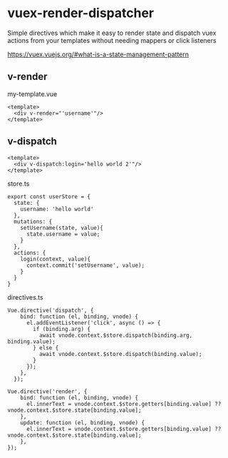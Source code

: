 # vuex-render-dispatcher
Simple directives which make it easy to render state and dispatch vuex actions from your templates without needing mappers or click listeners

https://vuex.vuejs.org/#what-is-a-state-management-pattern

## v-render
my-template.vue
```
<template>
  <div v-render="'username'"/>
</template>

```

## v-dispatch
```
<template>
  <div v-dispatch:login='hello world 2'"/>
</template>

```

store.ts
```
export const userStore = {
  state: {
    username: 'hello world'
  },
  mutations: {
    setUsername(state, value){
      state.username = value;
    }
  },
  actions: {
    login(context, value){
      context.commit('setUsername', value);
    }
  }
}
```

directives.ts
```
Vue.directive('dispatch', {
    bind: function (el, binding, vnode) {
      el.addEventListener('click', async () => {
        if (binding.arg) {
          await vnode.context.$store.dispatch(binding.arg, binding.value);
        } else {
          await vnode.context.$store.dispatch(binding.value);
        }
      });
    },
  });

Vue.directive('render', {
    bind: function (el, binding, vnode) {
      el.innerText = vnode.context.$store.getters[binding.value] ?? vnode.context.$store.state[binding.value];
    },
    update: function (el, binding, vnode) {
      el.innerText = vnode.context.$store.getters[binding.value] ?? vnode.context.$store.state[binding.value];
    },
});
```

